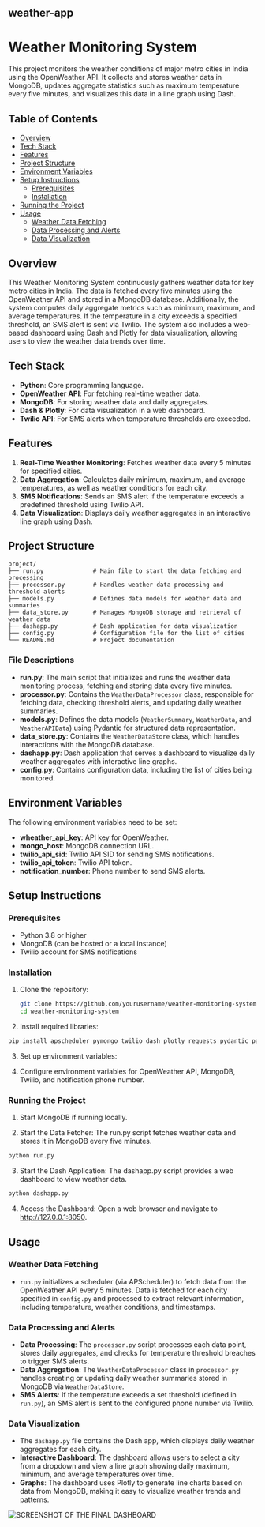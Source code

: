 ## weather-app

# Weather Monitoring System

This project monitors the weather conditions of major metro cities in India using the OpenWeather API. It collects and stores weather data in MongoDB, updates aggregate statistics such as maximum temperature every five minutes, and visualizes this data in a line graph using Dash.

## Table of Contents

- [Overview](#overview)
- [Tech Stack](#tech-stack)
- [Features](#features)
- [Project Structure](#project-structure)
- [Environment Variables](#environment-variables)
- [Setup Instructions](#setup-instructions)
  - [Prerequisites](#prerequisites)
  - [Installation](#installation)
- [Running the Project](#running-the-project)
- [Usage](#usage)
  - [Weather Data Fetching](#weather-data-fetching)
  - [Data Processing and Alerts](#data-processing-and-alerts)
  - [Data Visualization](#data-visualization)

## Overview

This Weather Monitoring System continuously gathers weather data for key metro cities in India. The data is fetched every five minutes using the OpenWeather API and stored in a MongoDB database. Additionally, the system computes daily aggregate metrics such as minimum, maximum, and average temperatures. If the temperature in a city exceeds a specified threshold, an SMS alert is sent via Twilio. The system also includes a web-based dashboard using Dash and Plotly for data visualization, allowing users to view the weather data trends over time.

## Tech Stack

- **Python**: Core programming language.
- **OpenWeather API**: For fetching real-time weather data.
- **MongoDB**: For storing weather data and daily aggregates.
- **Dash & Plotly**: For data visualization in a web dashboard.
- **Twilio API**: For SMS alerts when temperature thresholds are exceeded.

## Features

1. **Real-Time Weather Monitoring**: Fetches weather data every 5 minutes for specified cities.
2. **Data Aggregation**: Calculates daily minimum, maximum, and average temperatures, as well as weather conditions for each city.
3. **SMS Notifications**: Sends an SMS alert if the temperature exceeds a predefined threshold using Twilio API.
4. **Data Visualization**: Displays daily weather aggregates in an interactive line graph using Dash.

## Project Structure

```
project/
├── run.py              # Main file to start the data fetching and processing
├── processor.py        # Handles weather data processing and threshold alerts
├── models.py           # Defines data models for weather data and summaries
├── data_store.py       # Manages MongoDB storage and retrieval of weather data
├── dashapp.py          # Dash application for data visualization
├── config.py           # Configuration file for the list of cities
└── README.md           # Project documentation
```

### File Descriptions

- **run.py**: The main script that initializes and runs the weather data monitoring process, fetching and storing data every five minutes.
- **processor.py**: Contains the `WeatherDataProcessor` class, responsible for fetching data, checking threshold alerts, and updating daily weather summaries.
- **models.py**: Defines the data models (`WeatherSummary`, `WeatherData`, and `WeatherAPIData`) using Pydantic for structured data representation.
- **data_store.py**: Contains the `WeatherDataStore` class, which handles interactions with the MongoDB database.
- **dashapp.py**: Dash application that serves a dashboard to visualize daily weather aggregates with interactive line graphs.
- **config.py**: Contains configuration data, including the list of cities being monitored.

## Environment Variables

The following environment variables need to be set:

- **wheather_api_key**: API key for OpenWeather.
- **mongo_host**: MongoDB connection URL.
- **twilio_api_sid**: Twilio API SID for sending SMS notifications.
- **twilio_api_token**: Twilio API token.
- **notification_number**: Phone number to send SMS alerts.

## Setup Instructions

### Prerequisites

- Python 3.8 or higher
- MongoDB (can be hosted or a local instance)
- Twilio account for SMS notifications

### Installation

1. Clone the repository:

   ```bash
   git clone https://github.com/yourusername/weather-monitoring-system.git
   cd weather-monitoring-system
2. Install required libraries:

  ```bash
pip install apscheduler pymongo twilio dash plotly requests pydantic pandas
```

3. Set up environment variables:

4. Configure environment variables for OpenWeather API, MongoDB, Twilio, and notification phone number.

### Running the Project

1. Start MongoDB if running locally.

2. Start the Data Fetcher: The run.py script fetches weather data and stores it in MongoDB every five minutes.
```bash
python run.py
```
3. Start the Dash Application: The dashapp.py script provides a web dashboard to view weather data.
```bash
python dashapp.py
```
4. Access the Dashboard: Open a web browser and navigate to http://127.0.0.1:8050.

## Usage

### Weather Data Fetching

- `run.py` initializes a scheduler (via APScheduler) to fetch data from the OpenWeather API every 5 minutes. Data is fetched for each city specified in `config.py` and processed to extract relevant information, including temperature, weather conditions, and timestamps.

### Data Processing and Alerts

- **Data Processing**: The `processor.py` script processes each data point, stores daily aggregates, and checks for temperature threshold breaches to trigger SMS alerts.
- **Data Aggregation**: The `WeatherDataProcessor` class in `processor.py` handles creating or updating daily weather summaries stored in MongoDB via `WeatherDataStore`.
- **SMS Alerts**: If the temperature exceeds a set threshold (defined in `run.py`), an SMS alert is sent to the configured phone number via Twilio.

### Data Visualization

- The `dashapp.py` file contains the Dash app, which displays daily weather aggregates for each city.
- **Interactive Dashboard**: The dashboard allows users to select a city from a dropdown and view a line graph showing daily maximum, minimum, and average temperatures over time.
- **Graphs**: The dashboard uses Plotly to generate line charts based on data from MongoDB, making it easy to visualize weather trends and patterns.


![SCREENSHOT OF THE FINAL DASHBOARD]([http://url/to/img.png](https://github.com/sarthaktayal174/weather-app/blob/main/weather_app/IMG8.png))
